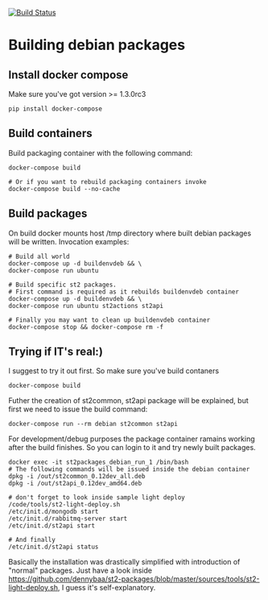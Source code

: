 [![Build Status](http://drone.vos.io/api/badge/github.com/dennybaa/st2-packages/status.svg?branch=master)](http://drone.vos.io/github.com/dennybaa/st2-packages)

# Building debian packages

## Install docker compose

Make sure you've got version >= 1.3.0rc3
```
pip install docker-compose
```

## Build containers

Build packaging container with the following command:
```
docker-compose build

# Or if you want to rebuild packaging containers invoke
docker-compose build --no-cache
```

## Build packages

On build docker mounts host /tmp directory where built debian packages will be written. Invocation examples:
```
# Build all world
docker-compose up -d buildenvdeb && \
docker-compose run ubuntu

# Build specific st2 packages.
# First command is required as it rebuilds buildenvdeb container
docker-compose up -d buildenvdeb && \
docker-compose run ubuntu st2actions st2api

# Finally you may want to clean up buildenvdeb container
docker-compose stop && docker-compose rm -f
```

## Trying if IT's real:)
I suggest to try it out first. So make sure you've build contaners
```
docker-compose build
```

Futher the creation of st2common, st2api package will be explained, but first we need to issue the build command:

```
docker-compose run --rm debian st2common st2api 
```

For development/debug purposes the package container ramains working after the build finishes. So you can login to it and try newly built packages.


```
docker exec -it st2packages_debian_run_1 /bin/bash
# The following commands will be issued inside the debian container
dpkg -i /out/st2common_0.12dev_all.deb
dpkg -i /out/st2api_0.12dev_amd64.deb

# don't forget to look inside sample light deploy
/code/tools/st2-light-deploy.sh
/etc/init.d/mongodb start
/etc/init.d/rabbitmq-server start
/etc/init.d/st2api start

# And finally
/etc/init.d/st2api status
```

Basically the installation was drastically simplified with introduction of "normal" packages. Just have a look inside https://github.com/dennybaa/st2-packages/blob/master/sources/tools/st2-light-deploy.sh, I guess it's self-explanatory.
